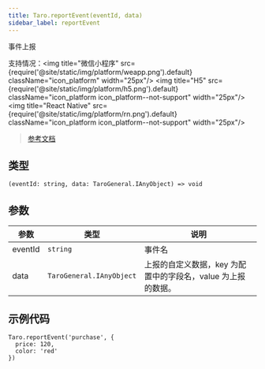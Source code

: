 ```yaml
---
title: Taro.reportEvent(eventId, data)
sidebar_label: reportEvent
---
```


事件上报

支持情况：<img title="微信小程序" src={require('@site/static/img/platform/weapp.png').default} className="icon_platform" width="25px"/> <img title="H5" src={require('@site/static/img/platform/h5.png').default} className="icon_platform icon_platform--not-support" width="25px"/> <img title="React Native" src={require('@site/static/img/platform/rn.png').default} className="icon_platform icon_platform--not-support" width="25px"/>

> [参考文档](https://developers.weixin.qq.com/miniprogram/dev/api/data-analysis/wx.reportEvent.html)

## 类型

```tsx
(eventId: string, data: TaroGeneral.IAnyObject) => void
```

## 参数

| 参数 | 类型 | 说明 |
| --- | --- | --- |
| eventId | `string` | 事件名 |
| data | `TaroGeneral.IAnyObject` | 上报的自定义数据，key 为配置中的字段名，value 为上报的数据。 |

## 示例代码

```tsx
Taro.reportEvent('purchase', {
  price: 120,
  color: 'red'
})
```
